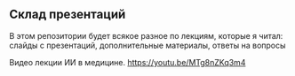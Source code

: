 ## Склад презентаций
В этом репозитории будет всякое разное по лекциям, которые я читал: слайды с презентаций, дополнительные материалы, ответы на вопросы

Видео лекции ИИ в медицине. https://youtu.be/MTg8nZKq3m4
